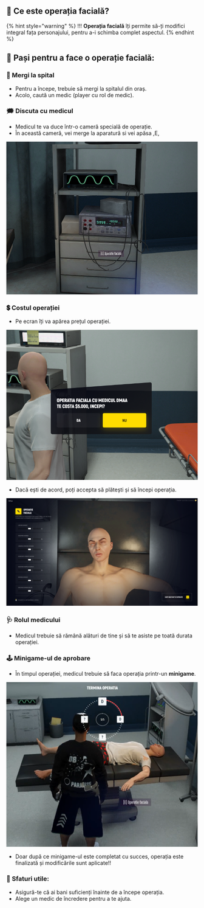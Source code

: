 
## 👄 Ce este operația facială?

{% hint style="warning" %}
!!! **Operația facială** îți permite să-ți modifici integral fața personajului, pentru a-i schimba complet aspectul.
{% endhint %}

## 👣 Pași pentru a face o operație facială:

### 👟  Mergi la spital

* Pentru a începe, trebuie să mergi la spitalul din oraș.
* Acolo, caută un medic (player cu rol de medic).

### 🗯️  Discuta cu medicul

* Medicul te va duce într-o cameră specială de operație.
* În această cameră, vei merge la aparatură si vei apăsa ,E,

![Faciala](/public/img/faciala1.png)

### 💲  Costul operației

* Pe ecran îți va apărea prețul operației.

![Faciala](/public/img/faciala2.png)

* Dacă ești de acord, poți accepta să plătești și să începi operația.

![Faciala](/public/img/faciala3.png)

### 🩺  Rolul medicului

* Medicul trebuie să rămână alături de tine și să te asiste pe toată durata operației.

### 🕹️  Minigame-ul de aprobare

* În timpul operației, medicul trebuie să faca operația printr-un **minigame**.

![Faciala](/public/img/faciala4.png)

* Doar după ce minigame-ul este completat cu succes, operația este finalizată și modificările sunt aplicate!! 

### 📢 Sfaturi utile:

* Asigură-te că ai bani suficienți înainte de a începe operația.
* Alege un medic de încredere pentru a te ajuta.
